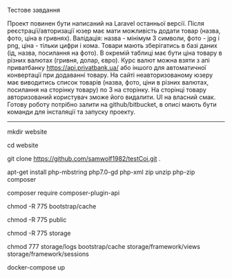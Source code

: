 
Тестове завдання

Проект повинен бути написаний на Laravel останньої версії.
Після реєстрації/авторизації юзер має мати можливість додати товар (назва, фото, ціна в гривнях).
Валідація: назва - мінімум 3 символи, фото - jpg і png, ціна - тільки цифри і кома.
Товари мають зберігатись в базі даних (ід, назва, посилання на фото).
В окремій таблиці має бути ціна товару в різних валютах (гривня, долар, євро).
Курс валют можна взяти з апі приватбанку https://api.privatbank.ua/ або іншого для автоматичної конвертації при додаванні товару.
На сайті неавторизованому юзеру має виводитись список товарів (назва, фото, ціни в різних валютах, посилання на сторінку товару) по 3 на сторінку.
На сторінці товару авторизований користувач зможе його видалити.
UI на власний смак.
Готову роботу потрібно залити на github/bitbucket, в описі мають бути команди для інсталяції та запуску проекту.

---------------------------------------------------------




mkdir website

cd website

git clone https://github.com/samwolf1982/testCoi.git .


apt-get install php-mbstring php7.0-gd php-xml zip unzip php-zip composer

composer require composer-plugin-api

chmod -R 775 bootstrap/cache

chmod -R 775 public

chmod -R 775 storage

chmod 777 storage/logs bootstrap/cache storage/framework/views  storage/framework/sessions 
 
docker-compose up 




